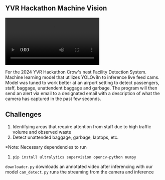 ## YVR Hackathon Machine Vision

<video controls src="training/Demonstartion.mp4" title="Title"></video>

For the 2024 YVR Hackathon Crow's nest Facility Detection System. Machine learning model that utilizes YOLOv8n to inference live feed cams. Model was tuned to work better at an airport setting to detect passengers, staff, baggage, unattendent baggage and garbage. The program will then send an alert via email to a designated email with a description of what the camera has captured in the past few seconds.
 
## Challenges
1. Identifying areas that require attention from staff due to high traffic volume and observed waste
2. Detect unattended baggage, garbage, laptops, etc.

*Note: Necessary dependencies to run
1. `pip install ultralytics supervision opencv-python numpy`

`downloader.py` downloads an annotated video after inferencing with our model
`cam_detect.py` runs the streaming from the camera and inference

  